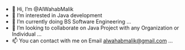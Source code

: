 - 👋 Hi, I’m @AlWahabMalik
- 👀 I’m interested in Java development
- 🌱 I’m currently doing BS Software Engineering ...
- 💞️ I’m looking to collaborate on Java Project with any Organization or Individual ...
- 📫 You can contact with me on Email alwahabmalik@gmail.com ...

<!---
AlWahabMalik/AlWahabMalik is a ✨ special ✨ repository because its `README.md` (this file) appears on your GitHub profile.
You can click the Preview link to take a look at your changes.
--->

